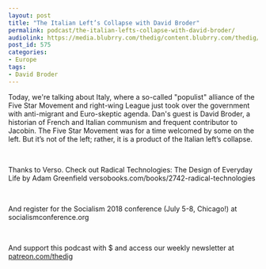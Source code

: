 ```yaml
---
layout: post
title: "The Italian Left’s Collapse with David Broder"
permalink: podcast/the-italian-lefts-collapse-with-david-broder/
audiolink: https://media.blubrry.com/thedig/content.blubrry.com/thedig/The_Dig_-_EP_125_-_Broder_.mp3
post_id: 575
categories: 
- Europe
tags: 
- David Broder
---
```


Today, we're talking about Italy, where a so-called "populist" alliance of the Five Star Movement and right-wing League just took over the government with anti-migrant and Euro-skeptic agenda. Dan's guest is David Broder, a historian of French and Italian communism and frequent contributor to Jacobin. The Five Star Movement was for a time welcomed by some on the left. But it’s not of the left; rather, it is a product of the Italian left’s collapse.

 

Thanks to Verso. Check out Radical Technologies: The Design of Everyday Life by Adam Greenfield versobooks.com/books/2742-radical-technologies

 

And register for the Socialism 2018 conference (July 5-8, Chicago!) at socialismconference.org

 

And support this podcast with $ and access our weekly newsletter at [patreon.com/thedig](http://www.patreon.com/TheDig) 

 